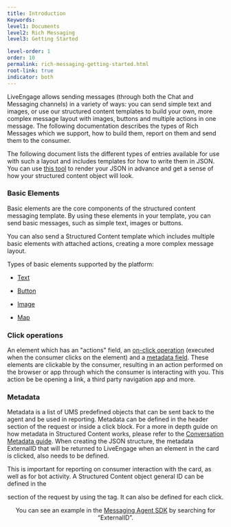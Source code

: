 ```yaml
---
title: Introduction
Keywords:
level1: Documents
level2: Rich Messaging
level3: Getting Started

level-order: 1
order: 10
permalink: rich-messaging-getting-started.html
root-link: true
indicator: both
---
```


LiveEngage allows sending messages (through both the Chat and Messaging channels) in a variety of ways: you can send simple text and images, or use our structured content templates to build your own, more complex message layout with images, buttons and multiple actions in one message. The following documentation describes the types of Rich Messages which we support, how to build them, report on them and send them to the consumer.

The following document lists the different types of entries available for use with such a layout and includes templates for how to write them in JSON.
You can use [this tool](https://livepersoninc.github.io/json-pollock/editor/) to render your JSON in advance and get a sense of how your structured content object will look.

### Basic Elements

Basic elements are the core components of the structured content messaging template. By using these elements in your template, you can send basic messages, such as simple text, images or buttons.

You can also send a Structured Content template which includes multiple basic elements with attached actions, creating a more complex message layout.

Types of basic elements supported by the platform:

* [Text](rich-messaging-basic-elements-text.html)

* [Button](rich-messaging-basic-elements-button.html)

* [Image](rich-messaging-basic-elements-image.html)

* [Map](rich-messaging-basic-elements-map.html)

### Click operations

An element which has an "actions" field, an [on-click operation](rich-messaging-click-ops.html) (executed when the consumer clicks on the element) and a [metadata field](rich-messaging-click-ops-metadata.html). These elements are clickable by the consumer, resulting in an action performed on the browser or app through which the consumer is interacting with you. This action be be opening a link, a third party navigation app and more.

### Metadata
Metadata is a list of UMS predefined objects that can be sent back to the agent and be used in reporting. Metadata can be defined in the header section of the request or inside a click block. For a more in depth guide on how metadata in Structured Content works, please refer to the [Conversation Metadata guide](guides-conversation-metadata-guide.html).
When creating the JSON structure, the metadata ExternalID that will be returned to LiveEngage when an element in the card is clicked, also needs to be defined.

This is important for reporting on consumer interaction with the card, as well as for bot activity. A Structured Content object general ID can be defined in the <header> section of the request by using the <metadata> tag. It can also be defined for each click.

You can see an example in the [Messaging Agent SDK](https://github.com/LivePersonInc/node-agent-sdk#example-sending-rich-content-structured-content) by searching for “ExternalID”.

